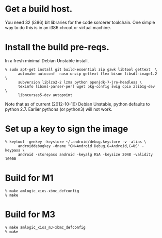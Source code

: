 # Get a build host.

You need 32 (i386) bit libraries for the code sorcerer toolchain. One
simple way to do this is in an i386 chroot or virtual machine.

# Install the build pre-reqs.

In a fresh minimal Debian Unstable install, 

```shell
% sudo apt-get install git build-essential zip gawk libtool gettext  \
      automake autoconf  nasm unzip gettext flex bison libsdl-image1.2 \
      subversion liblzo2-2 lzma python openjdk-7-jre-headless \
      texinfo libxml-parser-perl wget pkg-config swig cpio zlib1g-dev \
      libncurses5-dev autopoint
```

Note that as of current (2012-10-10) Debian Unstable, python defaults
to python 2.7. Earlier pythons (or python3) will not work.

# Set up a key to sign the image

```shell
% keytool -genkey -keystore ~/.android/debug.keystore -v -alias \
      androiddebugkey -dname "CN=Android Debug,O=Android,C=US" -keypass \
      android -storepass android -keyalg RSA -keysize 2048 -validity 10000
```

# Build for M1

```shell
% make amlogic_xios-xbmc_defconfig
% make
```

# Build for M3

```shell
% make amlogic_xios_m3-xbmc_defconfig
% make
```
